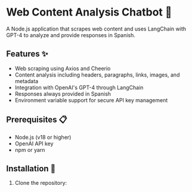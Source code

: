 # Web Content Analysis Chatbot 🤖

A Node.js application that scrapes web content and uses LangChain with GPT-4 to analyze and provide responses in Spanish.

## Features ✨

- Web scraping using Axios and Cheerio
- Content analysis including headers, paragraphs, links, images, and metadata
- Integration with OpenAI's GPT-4 through LangChain
- Responses always provided in Spanish
- Environment variable support for secure API key management

## Prerequisites 📋

- Node.js (v18 or higher)
- OpenAI API key
- npm or yarn

## Installation 🚀

1. Clone the repository:
